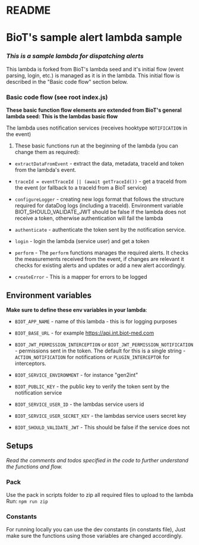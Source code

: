 # README


# BioT's sample alert lambda sample

### *This is a sample lambda for dispatching alerts*

This lambda is forked from BioT's lambda seed and it's initial flow (event parsing, login, etc.) is managed as it is in the lambda.
This initial flow is described in the "Basic code flow" section below.

### Basic code flow (see root index.js)

**These basic function flow elements are extended from BioT's general lambda seed: This is the lambdas basic flow**

The lambda uses notification services (receives hooktype `NOTIFICATION` in the event)

1. These basic functions run at the beginning of the lambda (you can change them as required):

- `extractDataFromEvent` - extract the data, metadata, traceId and token from the lambda's event.

- `traceId = eventTraceId || (await getTraceId())` - get a traceId from the event (or fallback to a traceId from a BioT service)

- `configureLogger` - creating new logs format that follows the structure required for dataDog logs (including a traceId). Environment variable BIOT_SHOULD_VALIDATE_JWT should be false if the lambda does not receive a token, otherwise authentication will fail the lambda

- `authenticate` - authenticate the token sent by the notification service.

- `login` - login the lambda (service user) and get a token

- `perform` - The `perform` functions manages the required alerts. It checks the measurements received from the event, if changes are relevant it checks for existing alerts and updates or add a new alert accordingly.

- `createError` - This is a mapper for errors to be logged

## Environment variables

**Make sure to define these env variables in your lambda**:

- `BIOT_APP_NAME` - name of this lambda - this is for logging purposes

- `BIOT_BASE_URL` - for example https://api.int.biot-med.com

- `BIOT_JWT_PERMISSION_INTERCEPTION` or `BIOT_JWT_PERMISSION_NOTIFICATION` - permissions sent in the token.
  The default for this is a single string - `ACTION_NOTIFICATION` for notifications or `PLUGIN_INTERCEPTOR` for interceptors.

- `BIOT_SERVICE_ENVIRONMENT` - for instance "gen2int"

- `BIOT_PUBLIC_KEY` - the public key to verify the token sent by the notification service

- `BIOT_SERVICE_USER_ID` - the lambdas service users id

- `BIOT_SERVICE_USER_SECRET_KEY` - the lambdas service users secret key

- `BIOT_SHOULD_VALIDATE_JWT` - This should be false if the service does not

## Setups

_Read the comments and todos specified in the code to further understand the functions and flow._

### Pack

Use the pack in scripts folder to zip all required files to upload to the lambda
Run: `npm run zip`

### Constants

For running locally you can use the dev constants (in constants file), Just make sure the functions using those variables are changed accordingly.
